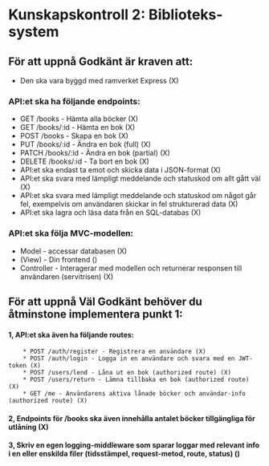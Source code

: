 # Kunskapskontroll 2: Biblioteks-system

## För att uppnå Godkänt är kraven att:

- Den ska vara byggd med ramverket Express (X)
### API:et ska ha följande endpoints:
- GET /books - Hämta alla böcker (X)
- GET /books/:id - Hämta en bok (X)
- POST /books - Skapa en bok (X)
- PUT /books/:id - Ändra en bok (full) (X)
- PATCH /books/:id - Ändra en bok (partial) (X)
- DELETE /books/:id - Ta bort en bok (X)
- API:et ska endast ta emot och skicka data i JSON-format (X)
- API:et ska svara med lämpligt meddelande och statuskod om allt gått väl (X)
- API:et ska svara med lämpligt meddelande och statuskod om något går fel, exempelvis om användaren skickar in fel strukturerad data (X)
- API:et ska lagra och läsa data från en SQL-databas (X)
### API:et ska följa MVC-modellen:
- Model - accessar databasen (X)
- (View) - Din frontend ()
- Controller - Interagerar med modellen och returnerar responsen till användaren (servitrisen) (X)

## För att uppnå Väl Godkänt behöver du åtminstone implementera punkt 1:

#### 1, API:et ska även ha följande routes:
        * POST /auth/register - Registrera en användare (X)
        * POST /auth/login - Logga in en användare och svara med en JWT-token (X)
        * POST /users/lend - Låna ut en bok (authorized route) (X)
        * POST /users/return - Lämna tillbaka en bok (authorized route) (X)
        * GET /me - Användarens aktiva lånade böcker och användar-info (authorized route) (X)
#### 2, Endpoints för /books ska även innehålla antalet böcker tillgängliga för utlåning (X)
#### 3, Skriv en egen logging-middleware som sparar loggar med relevant info i en eller enskilda filer (tidsstämpel, request-metod, route, status) ()